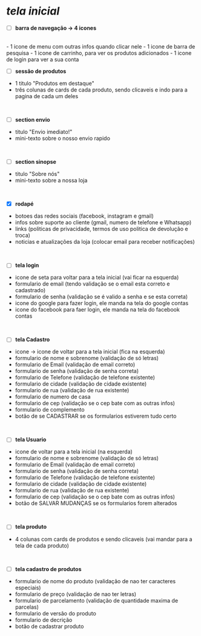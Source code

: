 # ***tela inicial*** 
        
- [ ] **barra de navegação -> 4 icones**
<br>
- 1 icone de menu com outras infos quando clicar nele
- 1 icone de barra de pesquisa
- 1 icone de carrinho, para ver os produtos adicionados
- 1 icone   de login para ver a sua conta 

<br>
       
- [ ]   **sessão de produtos**  
-  1 titulo "Produtos em destaque"
-  três colunas de cards de cada produto, sendo clicaveis e indo para a pagina de cada um deles    
<br>


- [ ] **section envio**  
-  titulo "Envio imediato!"
-  mini-texto sobre o nosso envio rapido 

<br>

- [ ] **section sinopse**  
- titulo "Sobre nós"
- mini-texto sobre a nossa loja

<br>

- [x] **rodapé** 
-  botoes das redes sociais (facebook, instagram e gmail)
-  infos sobre suporte ao cliente (gmail, numero de telefone e Whatsapp)
- links (politicas de privacidade, termos de uso politica de devolução e troca)
- noticias e atualizações da loja (colocar email para receber notificações)

<br>

- [ ] **tela login**
- icone de seta para voltar para a tela inicial (vai ficar na esquerda)
- formulario de email (tendo validação se o email esta correto e cadastrado)
- formulario de senha (validação se é valido a senha e se esta correta)
- icone do google para fazer login, ele manda na tela do google contas
- icone do facebook para faer login, ele manda na tela do facebook contas

<br>



- [ ] **tela Cadastro**
-  icone -> icone de voltar para a tela inicial (fica na esquerda)
- formulario de nome e sobrenome (validação de só letras)
- formulario de Email (validação de email correto)    
- formulario de senha (validação de senha correta)
- formulario de Telefone (validação de telefone existente)
- formulario de cidade (validação de cidade existente)
- formulario de rua (validação de rua existente)
- formulario de numero de casa
- formulario de cep (validação se o cep bate com as outras infos)
- formulario de complemento 
- botão de se CADASTRAR se os formularios estiverem tudo certo

<br>

- [ ] **tela Usuario**
- icone de voltar para a tela inicial (na esquerda)
- formulario de nome e sobrenome (validação de só letras)    
- formulario de Email (validação de email correto) 
- formulario de senha (validação de senha correta)
- formulario de Telefone (validação de telefone existente)
- formulario de cidade (validação de cidade existente)
- formulario de rua (validação de rua existente)
- formulario de cep (validação se o cep bate com as outras infos)
- botão de SALVAR MUDANÇAS se os formularios forem alterados 

<br>

- [ ] **tela produto**
- 4 colunas com cards de produtos e sendo clicaveis (vai mandar para a tela de cada produto)

<br>

- [ ] **tela cadastro de produtos**
- formulario de nome do produto (validação de nao ter caracteres especiais)
- formulario de preço (validação de nao ter letras)
- formulario de parcelamento (validação de quantidade maxima de parcelas)
- formulario de versão do produto 
- formulario de decrição
- botão de cadastrar produto

